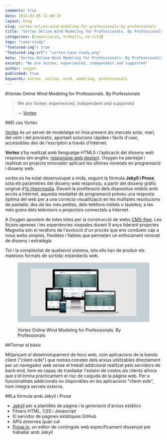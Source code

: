 ```yaml
---
comments: true
date: 2014-03-05 11:48:19
layout: blog
slug: vortex-online-wind-modeling-for-professionals-by-professionals
title: "Vortex Online Wind Modeling for Professionals. By Professionals"
categories: [comunicació, treballs, no-cita]
tags: "case-study"
"featured-img": true
"featured-img-url": "vortex-case-study.png"
meta: "Vortex Online Wind Modeling for Professionals. By Professionals"
excerpt: "We are Vortex: experienced, independent and supported"
author: oxygen
published: true
keywords: vortex, online, wind, modeling, professionals
---
```


#Vortex Online Wind Modeling for Professionals. By Professionals


>We are Vortex: experienced, independent and supported<footer>&mdash; <cite><a href="{{ page.url }}" title="{{ page.title }}">Vortex</a></cite></footer>

##El cas Vortex

[Vortex](http://www.vortex.es/ "Vortex Online Wind Modeling for Professionals. By Professionals") és un servei de modelatge en línia present als mercats solar, marí, del vent i del pronòstic, aportant solucions ràpides i fàcils d'usar, accessibles des de l'escriptori a través d'Internet.

**Vortex** s’ha realitzat amb llenguatge HTML5 i l’aplicació del disseny web responsiu (en anglès: [responsive web design](http://en.wikipedia.org/wiki/Responsive_web_design "Responsive web desgin - Wikipedia the free encyclopedia")). Oxygen ha plantejat i realitzat un projecte innovador aplicant les últimes novetats en programació i disseny web.

*vortex.es* ha estat desenvolupat a mida, seguint la fórmula **Jekyll i Prose**, sota els paràmetres del disseny web responsiu, a partir del disseny gràfic original d’[Ió Hipermedia](http://www.iohipermedia.com/). Davant la proliferació dels dispositius mòbils amb accés a Internet, aquesta modalitat de programació preveu una resposta òptima del web per a una correcta visualització en les múltiples resolucions de pantalla: des de les més petites, dels telèfons mòbils o tauletes; a les més grans dels televisors o projectors connectats a Internet.

A Oxygen apostem de totes totes per la construcció de webs [CMS-free](/oxygen-un-web-cms-free/). Les lliçons apreses i les experiències visqudes durant 9 anys liderant projectes Magnolia són el rerafons de l'evolució d'un procés que ens condueix cap a nous webs simples, flexibles i fiables que permeten un enfocament renovat de disseny i estratègia.

Tot i la complexitat de qualsevol sistema, tots ells han de produir els mateixos formats de sortida: estàndards web.

<figure class="hidden-xs hidden-sm ox_animate_when_almost_visible ox_right-to-left"><img src="/assets/img/vortex-full-width-snapshot.png" /><figcaption><p>Vortex Online Wind Modeling for Professionals. By Professionals</p></figcaption></figure>

##Tornar al bàsic

Mitjançant el desenvolupament de llocs web, com aplicacions de la banda client ("client-side") que només consten dels arxius utilitzables directament per un navegador web sense el treball addicional realitzat pels servidors de back-end, hom es capaç de traslladar l'estalvi de costos als clients alhora que s'el·limina pràcticament el risc de caiguda de la pàgina web. Per a funcionalitats addicionals no disponibles en les aplicacions "client-side", hom integra serveis externs.

##La fórmula amb Jekyll i Prose

- [Jekyll](http://jekyllrb.com/ "Jekyll &bull; Simple, blog-aware, static sites") per a plantilles de pàgina i la generació d'arxius estàtics
- Fitxers HTML, CSS i Javascript
- El servidor de pàgines estàtiques GitHub
- APIs externes quan cal
- [Prose.io](http://prose.io/ "Prose &middot; A Content Editor for GitHub"), un editor de continguts web específicament dissenyat per treballar amb Jekyll